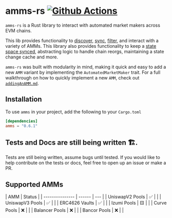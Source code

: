 # amms-rs [![Github Actions][gha-badge]][gha]

[gha]: https://github.com/darkforestry/amms-rs/actions
[gha-badge]: https://github.com/darkforestry/amms-rs/actions/workflows/ci.yml/badge.svg

`amms-rs` is a Rust library to interact with automated market makers across EVM chains.

This lib provides functionality to [discover](https://github.com/darkforestry/amms-rs/blob/main/examples/discover-factories.rs), [sync](https://github.com/darkforestry/amms-rs/blob/main/examples/sync-amms.rs), [filter](https://github.com/darkforestry/amms-rs/blob/main/examples/filter-value.rs), and interact with a variety of AMMs. This library also provides functionality to keep a [state space synced](https://github.com/darkforestry/amms-rs/blob/main/examples/state-space.rs), abstracting logic to handle chain reorgs, maintaining a state change cache and more.

`amms-rs` was built with modularity in mind, making it quick and easy to add a new `AMM` variant by implementing the `AutomatedMarketMaker` trait. For a full walkthrough on how to quickly implement a new `AMM`, check out [`addingAnAMM.md`](https://github.com/darkforestry/amms-rs/blob/main/docs/addingAnAMM.md).

## Installation

To use `amms` in your project, add the following to your `Cargo.toml`

```toml
[dependencies]
amms = "0.6.1"
```

## Tests and Docs are still being written 🏗️.

Tests are still being written, assume bugs until tested. If you would like to help contribute on the tests or docs, feel free to open up an issue or make a PR.

## Supported AMMs

| AMM             | Status |
| --------------- | ------ | --- |
| UniswapV2 Pools | ✅     |     |
| UniswapV3 Pools | ✅     |     |
| ERC4626 Vaults  | ✅     |     |
| Izumi Pools     | 🟨     |     |
| Curve Pools     | ❌     |     |
| Balancer Pools  | ❌     |     |
| Bancor Pools    | ❌     |     |
